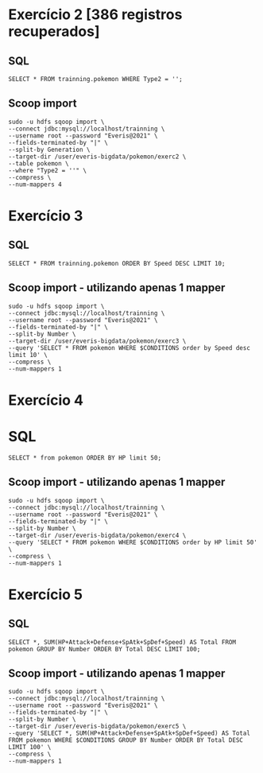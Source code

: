 # Exercício 2 [386 registros recuperados]

## SQL
`SELECT * FROM trainning.pokemon WHERE Type2 = '';`

## Scoop import
```
sudo -u hdfs sqoop import \
--connect jdbc:mysql://localhost/trainning \
--username root --password "Everis@2021" \
--fields-terminated-by "|" \
--split-by Generation \
--target-dir /user/everis-bigdata/pokemon/exerc2 \
--table pokemon \
--where "Type2 = ''" \
--compress \
--num-mappers 4
```

# Exercício 3

## SQL
`SELECT * FROM trainning.pokemon ORDER BY Speed DESC LIMIT 10;`


## Scoop import - utilizando apenas 1 mapper

```
sudo -u hdfs sqoop import \
--connect jdbc:mysql://localhost/trainning \
--username root --password "Everis@2021" \
--fields-terminated-by "|" \
--split-by Number \
--target-dir /user/everis-bigdata/pokemon/exerc3 \
--query 'SELECT * FROM pokemon WHERE $CONDITIONS order by Speed desc limit 10' \
--compress \
--num-mappers 1
```


# Exercício 4

# SQL
`SELECT * from pokemon ORDER BY HP limit 50;`

## Scoop import - utilizando apenas 1 mapper

```
sudo -u hdfs sqoop import \
--connect jdbc:mysql://localhost/trainning \
--username root --password "Everis@2021" \
--fields-terminated-by "|" \
--split-by Number \
--target-dir /user/everis-bigdata/pokemon/exerc4 \
--query 'SELECT * FROM pokemon WHERE $CONDITIONS order by HP limit 50' \
--compress \
--num-mappers 1
```

# Exercício 5

## SQL
`SELECT *, SUM(HP+Attack+Defense+SpAtk+SpDef+Speed) AS Total FROM pokemon GROUP BY Number ORDER BY Total DESC LIMIT 100;`

## Scoop import - utilizando apenas 1 mapper

```
sudo -u hdfs sqoop import \
--connect jdbc:mysql://localhost/trainning \
--username root --password "Everis@2021" \
--fields-terminated-by "|" \
--split-by Number \
--target-dir /user/everis-bigdata/pokemon/exerc5 \
--query 'SELECT *, SUM(HP+Attack+Defense+SpAtk+SpDef+Speed) AS Total FROM pokemon WHERE $CONDITIONS GROUP BY Number ORDER BY Total DESC LIMIT 100' \
--compress \
--num-mappers 1
```